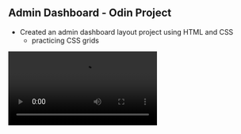 ## Admin Dashboard - Odin Project
- Created an admin dashboard layout project using HTML and CSS
    - practicing CSS grids

![admin-dashboard-video](video/admin-dashboard-video.mp4)
